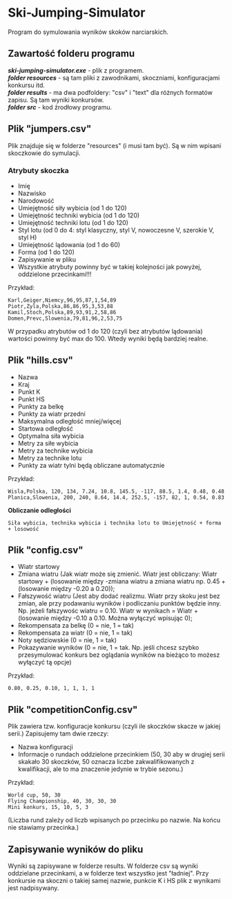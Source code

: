 # Ski-Jumping-Simulator
Program do symulowania wyników skoków narciarskich.

## Zawartość folderu programu
***ski-jumping-simulator.exe*** - plik z programem.<br>
***folder resources*** - są tam pliki z zawodnikami, skoczniami, konfiguracjami konkursu itd.<br>
***folder results*** - ma dwa podfoldery: "csv" i "text" dla różnych formatów zapisu. Są tam wyniki konkursów.<br>
***folder src*** - kod źrodłowy programu.<br>

## Plik "jumpers.csv"
Plik znajduje się w folderze "resources" (i musi tam być). Są w nim wpisani skoczkowie do symulacji.

### Atrybuty skoczka
- Imię
- Nazwisko
- Narodowość
- Umiejętność siły wybicia (od 1 do 120)
- Umiejętność techniki wybicia (od 1 do 120)
- Umiejętność techniki lotu (od 1 do 120)
- Styl lotu (od 0 do 4: styl klasyczny, styl V, nowoczesne V, szerokie V, styl H)
- Umiejętność lądowania (od 1 do 60)
- Forma (od 1 do 120)
- Zapisywanie w pliku
- Wszystkie atrybuty powinny być w takiej kolejności jak powyżej, oddzielone przecinkami!!!

Przykład:

```
Karl,Geiger,Niemcy,96,95,87,1,54,89
Piotr,Zyla,Polska,86,86,95,3,53,88
Kamil,Stoch,Polska,89,93,91,2,58,86
Domen,Prevc,Slowenia,79,81,96,2,53,75
```
W przypadku atrybutów od 1 do 120 (czyli bez atrybutów lądowania) wartości powinny być max do 100. Wtedy wyniki będą bardziej realne.

## Plik "hills.csv"
- Nazwa
- Kraj
- Punkt K
- Punkt HS
- Punkty za belkę
- Punkty za wiatr przedni
- Maksymalna odległość mniej/więcej
- Startowa odległość
- Optymalna siła wybicia
- Metry za siłe wybicia
- Metry za technike wybicia
- Metry za technike lotu
- Punkty za wiatr tylni będą obliczane automatycznie

Przykład:

```
Wisla,Polska, 120, 134, 7.24, 10.8, 145.5, -117, 88.5, 1.4, 0.48, 0.48
Planica,Slowenia, 200, 240, 8.64, 14.4, 252.5, -157, 82, 1, 0.54, 0.83
```
**Obliczanie odległości**
```Startowa odległosc + (Technika wybicia * Metry za technike wybicia) + (Technika lotu * Metry za technike lotu) + (|Optymalna siła wybicia - siła wybicia| * Metry za siłę wybicia) + (Wiatr, belka i inne czynniki)
Siła wybicia, technika wybicia i technika lotu to Umiejętność + forma + losowość
```

## Plik "config.csv"
- Wiatr startowy
- Zmiana wiatru (Jak wiatr może się zmienić. Wiatr jest obliczany: Wiatr startowy + (losowanie między -zmiana wiatru a zmiana wiatru np. 0.45 + (losowanie między -0.20 a 0.20));
- Fałszywość wiatru (Jest aby dodać realizmu. Wiatr przy skoku jest bez zmian, ale przy podawaniu wyników i podliczaniu punktów będzie inny. Np. jeżeli fałszywośc wiatru = 0.10. Wiatr w wynikach = Wiatr + (losowanie między -0.10 a 0.10. Można wyłączyć wpisując 0);
- Rekompensata za belkę (0 = nie, 1 = tak)
- Rekompensata za wiatr (0 = nie, 1 = tak)
- Noty sędziowskie (0 = nie, 1 = tak)
- Pokazywanie wyników (0 = nie, 1 = tak. Np. jeśli chcesz szybko przesymulować konkurs bez oglądania wyników na bieżąco to możesz wyłączyć tą opcje)

Przykład:
```
0.80, 0.25, 0.10, 1, 1, 1, 1
```

## Plik "competitionConfig.csv"
Plik zawiera tzw. konfiguracje konkursu (czyli ile skoczków skacze w jakiej serii.) Zapisujemy tam dwie rzeczy:
- Nazwa konfiguracji
- Informacje o rundach oddzielone przecinkiem (50, 30 aby w drugiej serii skakało 30 skoczków, 50 oznacza liczbe zakwalifikowanych z kwalifikacji, ale to ma znaczenie jedynie w trybie sezonu.)

Przykład:
```
World cup, 50, 30
Flying Championship, 40, 30, 30, 30
Mini konkurs, 15, 10, 5, 3
```
(Liczba rund zależy od liczb wpisanych po przecinku po nazwie. Na końcu nie stawiamy przecinka.)


## Zapisywanie wyników do pliku
Wyniki są zapisywane w folderze results. W folderze csv są wyniki oddzielane przecinkami, a w folderze text wszystko jest "ładniej".
Przy konkursie na skoczni o takiej samej nazwie, punkcie K i HS plik z wynikami jest nadpisywany.
